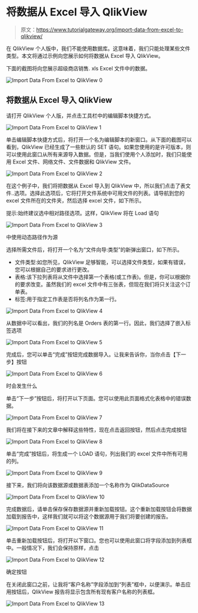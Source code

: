 # 将数据从 Excel 导入 QlikView

> 原文：<https://www.tutorialgateway.org/import-data-from-excel-to-qlikview/>

在 QlikView 个人版中，我们不能使用数据库。这意味着，我们只能处理某些文件类型。本文将通过示例向您展示如何将数据从 Excel 导入 QlikView。

下面的截图将向您展示超级商店销售. xls Excel 文件中的数据。

![Import Data From Excel to QlikView 0](img/2588e09d39d525937f267ad6ff051fb3.png)

## 将数据从 Excel 导入 QlikView

请打开 QlikView 个人版，并点击工具栏中的编辑脚本快捷方式。

![Import Data From Excel to QlikView 1](img/d13965843949f991e0af4382604d9a04.png)

单击编辑脚本快捷方式后，将打开一个名为编辑脚本的新窗口。从下面的截图可以看到，QlikView 已经生成了一些默认的 SET 语句。如果您使用的是许可版本，则可以使用此窗口从所有来源导入数据。但是，当我们使用个人添加时，我们只能使用 Excel 文件、网络文件、文件数据和 QlikView 文件。

![Import Data From Excel to QlikView 2](img/19b99da516e92f15a0bb0cf336c718ac.png)

在这个例子中，我们将把数据从 Excel 导入到 QlikView 中，所以我们点击了表文件..选项。选择此选项后，它将打开文件系统中可用文件的列表。请导航到您的 excel 文件所在的文件夹，然后选择 excel 文件，如下所示。

提示:始终建议选中相对路径选项。这样，QlikView 将在 Load 语句

![Import Data From Excel to QlikView 3](img/d6f455a6c823004b080ad89b1f7ebd10.png)

中使用动态路径作为源

选择所需文件后，将打开一个名为“文件向导:类型”的新弹出窗口，如下所示。

*   文件类型:如您所见，QlikView 足够智能，可以选择文件类型，如果有错误，您可以根据自己的要求进行更改。
*   表格:该下拉列表将从文件中选择第一个表格(或工作表)。但是，你可以根据你的要求改变。虽然我们的 excel 文件中有三张表，但现在我们将只关注这个订单表。
*   标签:用于指定工作表是否将列名作为第一行。

![Import Data From Excel to QlikView 4](img/daf91880fce6135a7c4c500e22fa588f.png)

从数据中可以看出，我们的列名是 Orders 表的第一行。因此，我们选择了嵌入标签选项

![Import Data From Excel to QlikView 5](img/b7d5b99606673ab7c2bdaf055a373092.png)

完成后，您可以单击“完成”按钮完成数据导入。让我来告诉你，当你点击【下一步】按钮

![Import Data From Excel to QlikView 6](img/1180b9dd4b46cc7fb58d1ba37fd8064f.png)

时会发生什么

单击“下一步”按钮后，将打开以下页面。您可以使用此页面格式化表格中的错误数据。

![Import Data From Excel to QlikView 7](img/680730f5894d1a5454c9e83e64f7514b.png)

我们将在接下来的文章中解释这些特性，现在点击返回按钮，然后点击完成按钮

![Import Data From Excel to QlikView 8](img/ec177413b20c32863b055459ac1cdffd.png)

单击“完成”按钮后，将生成一个 LOAD 语句，列出我们的 excel 文件中所有可用的列。

![Import Data From Excel to QlikView 9](img/bb17645065bf0c60ba573a09ea0789f6.png)

接下来，我们将向该数据源或数据表添加一个名称作为 QlikDataSource

![Import Data From Excel to QlikView 10](img/36d5c26c546c7f82058353a53e68538a.png)

完成数据后，请单击保存保存数据源并重新加载按钮。这个重新加载按钮会将数据加载到报告中，这样我们就可以将这个数据源用于我们将要创建的报告。

![Import Data From Excel to QlikView 11](img/e0fa182aba5f73beb9ac7de34c4ac7f9.png)

单击重新加载按钮后，将打开以下窗口。您也可以使用此窗口将字段添加到列表框中。一般情况下，我们会保持原样，点击

![Import Data From Excel to QlikView 12](img/42b248d4bb5de83ed61f397adfb95e75.png)

确定按钮

在关闭此窗口之前，让我将“客户名称”字段添加到“列表”框中，以便演示。单击应用按钮后，QlikView 报告将显示包含所有现有客户名称的列表框。

![Import Data From Excel to QlikView 13](img/45ecc6a407c7eaa933c3dbddc9013001.png)